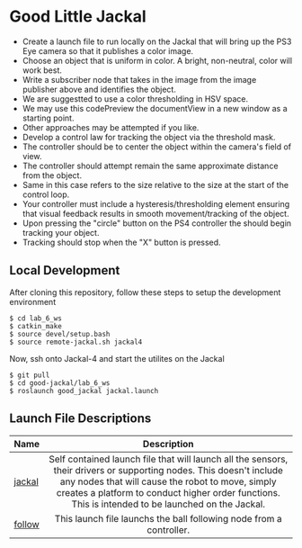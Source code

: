 # Good Little Jackal

- Create a launch file to run locally on the Jackal that will bring up the PS3 Eye camera so that it publishes a color image.
- Choose an object that is uniform in color. A bright, non-neutral, color will work best.
- Write a subscriber node that takes in the image from the image publisher above and identifies the object.
 - We are suggestted to use a color thresholding in HSV space.
 - We may use this codePreview the documentView in a new window as a starting point.
 - Other approaches may be attempted if you like.
- Develop a control law for tracking the object via the threshold mask.
- The controller should be to center the object within the camera's field of view.
- The controller should attempt remain the same approximate distance from the object.
- Same in this case refers to the size relative to the size at the start of the control loop.
- Your controller must include a hysteresis/thresholding element ensuring that visual feedback results in smooth movement/tracking of the object.
- Upon pressing the "circle" button on the PS4 controller the should begin tracking your object.
- Tracking should stop when the "X" button is pressed.

## Local Development

After cloning this repository, follow these steps to setup the development environment
```
$ cd lab_6_ws
$ catkin_make
$ source devel/setup.bash
$ source remote-jackal.sh jackal4
```

Now, ssh onto Jackal-4 and start the utilites on the Jackal

```
$ git pull
$ cd good-jackal/lab_6_ws
$ roslaunch good_jackal jackal.launch
```

## Launch File Descriptions

Name|Description
:---|:---:
[jackal](lab_6_ws/src/good_jackal/launch/jackal.launch)|Self contained launch file that will launch all the sensors, their drivers or supporting nodes. This doesn't include any nodes that will cause the robot to move, simply creates a platform to conduct higher order functions. This is intended to be launched on the Jackal.
[follow](lab_6_ws/src/good_jackal/launch/follow.launch)|This launch file launchs the ball following node from a controller.
